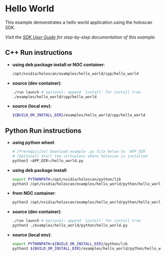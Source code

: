 # Hello World

This example demonstrates a hello world application using the holoscan SDK.

*Visit the [SDK User Guide](https://docs.nvidia.com/holoscan/sdk-user-guide/examples/hello_world.html) for step-by-step documentation of this example.*

## C++ Run instructions

* **using deb package install or NGC container**:
  ```bash
  /opt/nvidia/holoscan/examples/hello_world/cpp/hello_world
  ```
* **source (dev container)**:
  ```bash
  ./run launch # optional: append `install` for install tree
  ./examples/hello_world/cpp/hello_world
  ```
* **source (local env)**:
  ```bash
  ${BUILD_OR_INSTALL_DIR}/examples/hello_world/cpp/hello_world
  ```

## Python Run instructions

* **using python wheel**:
  ```bash
  # [Prerequisite] Download example .py file below to `APP_DIR`
  # [Optional] Start the virtualenv where holoscan is installed
  python3 <APP_DIR>/hello_world.py
  ```
* **using deb package install**:
  ```bash
  export PYTHONPATH=/opt/nvidia/holoscan/python/lib
  python3 /opt/nvidia/holoscan/examples/hello_world/python/hello_world.py
  ```
* **from NGC container**:
  ```bash
  python3 /opt/nvidia/holoscan/examples/hello_world/python/hello_world.py
  ```
* **source (dev container)**:
  ```bash
  ./run launch # optional: append `install` for install tree
  python3 ./examples/hello_world/python/hello_world.py
  ```
* **source (local env)**:
  ```bash
  export PYTHONPATH=${BUILD_OR_INSTALL_DIR}/python/lib
  python3 ${BUILD_OR_INSTALL_DIR}/examples/hello_world/python/hello_world.py
  ```
